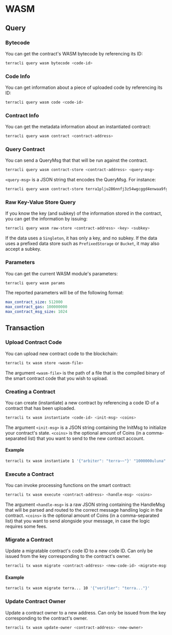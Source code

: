 # WASM

## Query

### Bytecode

You can get the contract's WASM bytecode by referencing its ID:

```sh
terracli query wasm bytecode <code-id>
```

### Code Info

You can get information about a piece of uploaded code by referencing its ID:

```sh
terracli query wasm code <code-id>
```

### Contract Info

You can get the metadata information about an instantiated contract:

```sh
terracli query wasm contract <contract-address>
```

### Query Contract

You can send a QueryMsg that that will be run against the contract.

```sh
terracli query wasm contract-store <contract-address> <query-msg>
```

`<query-msg>` is a JSON string that encodes the QueryMsg. For instance:

```sh
terracli query wasm contract-store terra1plju286nnfj3z54wgcggd4enwaa9fgf5kgrgzl '{"config":{}}'
```

### Raw Key-Value Store Query

If you know the key (and subkey) of the information stored in the contract, you can get the information by issuing:

```sh
terracli query wasm raw-store <contract-address> <key> <subkey>
```

If the data uses a `Singleton`, it has only a key, and no subkey. If the data uses a prefixed data store such as `PrefixedStorage` or `Bucket`, it may also accept a subkey.

### Parameters

You can get the current WASM module's parameters:

```sh
terracli query wasm params
```

The reported parameters will be of the following format:

```yaml
max_contract_size: 512000
max_contract_gas: 100000000
max_contract_msg_size: 1024
```

## Transaction

### Upload Contract Code

You can upload new contract code to the blockchain:

```sh
terracli tx wasm store <wasm-file>
```

The argument `<wasm-file>` is the path of a file that is the compiled binary of the smart contract code that you wish to upload.

### Creating a Contract

You can create (instantiate) a new contract by referencing a code ID of a contract that has been uploaded.

```sh
terracli tx wasm instantiate <code-id> <init-msg> <coins>
```

The argument `<init-msg>` is a JSON string containing the InitMsg to initialize your contract's state. `<coins>` is the optional amount of Coins (in a comma-separated list) that you want to send to the new contract account.

#### Example

```sh
terracli tx wasm instantiate 1 '{"arbiter": "terra~~"}' "1000000uluna"
```

### Execute a Contract

You can invoke processing functions on the smart contract:

```sh
terracli tx wasm execute <contract-address> <handle-msg> <coins>
```

The argument `<handle-msg>` is a raw JSON string containing the HandleMsg that will be parsed and routed to the correct message handling logic in the contract. `<coins>` is the optional amount of Coins (in a comma-separated list) that you want to send alongside your message, in case the logic requires some fees.

### Migrate a Contract

Update a migratable contract's code ID to a new code ID. Can only be issued from the key corresponding to the contract's owner.

```sh
terracli tx wasm migrate <contract-address> <new-code-id> <migrate-msg>
```

#### Example

```sh
terracli tx wasm migrate terra... 10 '{"verifier": "terra..."}'
```

### Update Contract Owner

Update a contract owner to a new address. Can only be issued from the key corresponding to the contract's owner.

```sh
terracli tx wasm update-owner <contract-address> <new-owner>
```

